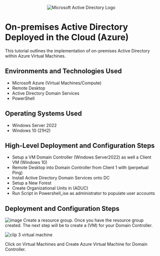 <p align="center">
<img src="https://i.imgur.com/pU5A58S.png" alt="Microsoft Active Directory Logo"/>
</p>

<h1>On-premises Active Directory Deployed in the Cloud (Azure)</h1>
This tutorial outlines the implementation of on-premises Active Directory within Azure Virtual Machines.<br />


<h2>Environments and Technologies Used</h2>

- Microsoft Azure (Virtual Machines/Compute)
- Remote Desktop
- Active Directory Domain Services
- PowerShell

<h2>Operating Systems Used </h2>

- Windows Server 2022
- Windows 10 (21H2)

<h2>High-Level Deployment and Configuration Steps</h2>

- Setup a VM Domain Controller (Windows Server2022) as well a Client VM (Windows 10) 
- Remote Desktop into Domain Controller from Client 1 with (perpetual Ping)
- Install Active Directory Domain Services onto DC
- Setup a New Forest
- Create Organizational Units in (ADUC)
- Run Script in Powershell_ise as administrator to populate user accounts
<h2>Deployment and Configuration Steps</h2>

![image](https://github.com/Terry-Jackson/Active-Directory/assets/155121596/f30e33e2-734f-4f56-a4e8-f68d002deaeb)
Create a resource group. Once you have the resource group created. The next step will be to create a (VM) for your Domain Controller.


![clip 3 virtual machine](https://github.com/Terry-Jackson/Active-Directory/assets/155121596/ce1984ea-fb35-4a1e-9c37-121821249a44)

Click on Virtual Machines and Create Azure Virtual Machine for Domain Controller.







